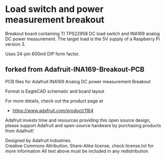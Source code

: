 # Load switch and power measurement breakout

Breakout board containing TI TPS22958 DC load switch
and INA169 analog DC power measurement.  The target
load is the 5V supply of a Raspberry Pi version 3.

Uses 24-pin 600mil DIP form factor.

## forked from Adafruit-INA169-Breakout-PCB

PCB files for Adafruit INA169 Analog DC power measurement Breakout

Format is EagleCAD schematic and board layout

For more details, check out the product page at

  * https://www.adafruit.com/product/1164

Adafruit invests time and resources providing this open source design, 
please support Adafruit and open-source hardware by purchasing 
products from Adafruit!

Designed by Adafruit Industries.  
Creative Commons Attribution, Share-Alike license, check license.txt for more information
All text above must be included in any redistribution
